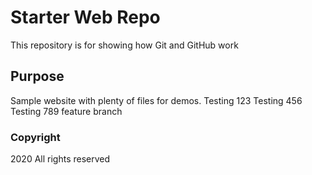 # Starter Web Repo

This repository is for showing how Git and GitHub work

## Purpose

Sample website with plenty of files for demos. 
Testing 123
Testing 456
Testing 789 feature branch

### Copyright

2020 All rights reserved
